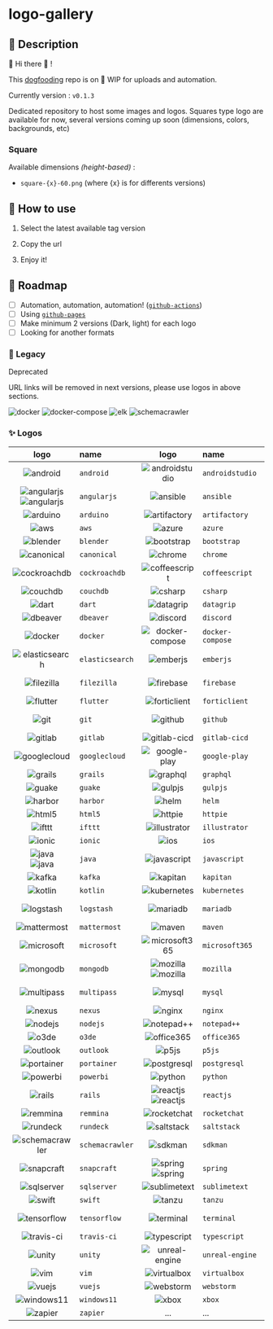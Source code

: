 # logo-gallery

## :speech_balloon: Description

:mega: Hi there :wave: !

This [dogfooding](https://en.wikipedia.org/wiki/Eating_your_own_dog_food) repo is on :construction: WIP for uploads and automation.

Currently version :  `v0.1.3`

Dedicated repository to host some images and logos.
Squares type logo are available for now, several versions coming up soon (dimensions, colors, backgrounds, etc)

### Square

Available dimensions *(height-based)* :

* `square-{x}-60.png` (where {x} is for differents versions)

## :rocket: How to use

1. Select the latest available tag version

2. Copy the url

3. Enjoy it!

## :newspaper: Roadmap

* [ ] Automation, automation, automation! ([`github-actions`](https://github.com/features/actions))
* [ ] Using [`github-pages`](https://pages.github.com/)
* [ ] Make minimum 2 versions (Dark, light) for each logo
* [ ] Looking for another formats

### :stop_sign: Legacy

Deprecated

URL links will be removed in next versions, please use logos in above sections.

![docker](img/docker/docker.png "docker")
![docker-compose](img/docker-compose/docker-compose.png "docker-compose")
![elk](img/elk/elk.png "elk")
![schemacrawler](img/schemacrawler/schemacrawler.png "elk")

### :sparkles: Logos

|logo|name|logo|name|logo|name|
|:--:|:---|:--:|:---|:--:|:---|
|![android](./img/a/android/square-1-60.png "android") |`android`|![androidstudio](./img/a/androidstudio/square-1-60.png "androidstudio") |`androidstudio`|![angular](./img/a/angular/square-1-60.png "angular") <br /> ![angular](./img/a/angular/rectangle-1-30.png "angular") |`angular`|![angular](./img/a/angular/square-1-60.png "angular") <br /> ![angular](./img/a/angular/rectangle-1-30.png "angular") |`angular`|
|![angularjs](./img/a/angularjs/square-1-60.png "angularjs") <br /> ![angularjs](./img/a/angularjs/rectangle-1-30.png "angularjs") |`angularjs`|![ansible](./img/a/ansible/square-1-60.png "ansible") |`ansible`|![app-store](./img/a/app-store/square-1-60.png "app-store") |`app-store`|![app-store](./img/a/app-store/square-1-60.png "app-store") |`app-store`|
|![arduino](./img/a/arduino/square-1-60.png "arduino") |`arduino`|![artifactory](./img/a/artifactory/square-1-60.png "artifactory") |`artifactory`|![atom](./img/a/atom/square-1-60.png "atom") |`atom`|![atom](./img/a/atom/square-1-60.png "atom") |`atom`|
|![aws](./img/a/aws/square-1-60.png "aws") |`aws`|![azure](./img/a/azure/square-1-60.png "azure") |`azure`|![bash](./img/b/bash/square-1-60.png "bash") |`bash`|![bash](./img/b/bash/square-1-60.png "bash") |`bash`|
|![blender](./img/b/blender/square-1-60.png "blender") |`blender`|![bootstrap](./img/b/bootstrap/square-1-60.png "bootstrap") |`bootstrap`|![bower](./img/b/bower/square-1-60.png "bower") |`bower`|![bower](./img/b/bower/square-1-60.png "bower") |`bower`|
|![canonical](./img/c/canonical/square-1-60.png "canonical") |`canonical`|![chrome](./img/c/chrome/square-1-60.png "chrome") |`chrome`|![circleci](./img/c/circleci/square-1-60.png "circleci") |`circleci`|![circleci](./img/c/circleci/square-1-60.png "circleci") |`circleci`|
|![cockroachdb](./img/c/cockroachdb/square-1-60.png "cockroachdb") |`cockroachdb`|![coffeescript](./img/c/coffeescript/square-1-60.png "coffeescript") |`coffeescript`|![cordova](./img/c/cordova/square-1-60.png "cordova") |`cordova`|![cordova](./img/c/cordova/square-1-60.png "cordova") |`cordova`|
|![couchdb](./img/c/couchdb/square-1-60.png "couchdb") |`couchdb`|![csharp](./img/c/csharp/square-1-60.png "csharp") |`csharp`|![css3](./img/c/css3/square-1-60.png "css3") |`css3`|![css3](./img/c/css3/square-1-60.png "css3") |`css3`|
|![dart](./img/d/dart/square-1-60.png "dart") |`dart`|![datagrip](./img/d/datagrip/square-1-60.png "datagrip") |`datagrip`|![datastudio](./img/d/datastudio/square-1-60.png "datastudio") |`datastudio`|![datastudio](./img/d/datastudio/square-1-60.png "datastudio") |`datastudio`|
|![dbeaver](./img/d/dbeaver/square-1-60.png "dbeaver") |`dbeaver`|![discord](./img/d/discord/square-1-60.png "discord") |`discord`|![django](./img/d/django/square-1-60.png "django") |`django`|![django](./img/d/django/square-1-60.png "django") |`django`|
|![docker](./img/d/docker/square-1-60.png "docker") |`docker`|![docker-compose](./img/d/docker-compose/square-1-60.png "docker-compose") |`docker-compose`|![edge](./img/e/edge/square-1-60.png "edge") |`edge`|![edge](./img/e/edge/square-1-60.png "edge") |`edge`|
|![elasticsearch](./img/e/elasticsearch/square-1-60.png "elasticsearch") |`elasticsearch`|![emberjs](./img/e/emberjs/square-1-60.png "emberjs") |`emberjs`|![extjs](./img/e/extjs/square-1-60.png "extjs") |`extjs`|![extjs](./img/e/extjs/square-1-60.png "extjs") |`extjs`|
|![filezilla](./img/f/filezilla/square-1-60.png "filezilla") |`filezilla`|![firebase](./img/f/firebase/square-1-60.png "firebase") |`firebase`|![firefox](./img/f/firefox/square-1-60.png "firefox") <br /> ![firefox](./img/f/firefox/rectangle-1-30.png "firefox") |`firefox`|![firefox](./img/f/firefox/square-1-60.png "firefox") <br /> ![firefox](./img/f/firefox/rectangle-1-30.png "firefox") |`firefox`|
|![flutter](./img/f/flutter/square-1-60.png "flutter") |`flutter`|![forticlient](./img/f/forticlient/square-1-60.png "forticlient") |`forticlient`|![gimp](./img/g/gimp/square-1-60.png "gimp") |`gimp`|![gimp](./img/g/gimp/square-1-60.png "gimp") |`gimp`|
|![git](./img/g/git/square-1-60.png "git") |`git`|![github](./img/g/github/square-1-60.png "github") |`github`|![github-actions](./img/g/github-actions/square-1-60.png "github-actions") |`github-actions`|![github-actions](./img/g/github-actions/square-1-60.png "github-actions") |`github-actions`|
|![gitlab](./img/g/gitlab/square-1-60.png "gitlab") |`gitlab`|![gitlab-cicd](./img/g/gitlab-cicd/square-1-60.png "gitlab-cicd") |`gitlab-cicd`|![go](./img/g/go/square-1-60.png "go") |`go`|![go](./img/g/go/square-1-60.png "go") |`go`|
|![googlecloud](./img/g/googlecloud/square-1-60.png "googlecloud") |`googlecloud`|![google-play](./img/g/google-play/square-1-60.png "google-play") |`google-play`|![gradle](./img/g/gradle/square-1-60.png "gradle") |`gradle`|![gradle](./img/g/gradle/square-1-60.png "gradle") |`gradle`|
|![grails](./img/g/grails/square-1-60.png "grails") |`grails`|![graphql](./img/g/graphql/square-1-60.png "graphql") |`graphql`|![grunt](./img/g/grunt/square-1-60.png "grunt") |`grunt`|![grunt](./img/g/grunt/square-1-60.png "grunt") |`grunt`|
|![guake](./img/g/guake/square-1-60.png "guake") |`guake`|![gulpjs](./img/g/gulpjs/square-1-60.png "gulpjs") |`gulpjs`|![h2](./img/h/h2/square-1-60.png "h2") |`h2`|![h2](./img/h/h2/square-1-60.png "h2") |`h2`|
|![harbor](./img/h/harbor/square-1-60.png "harbor") |`harbor`|![helm](./img/h/helm/square-1-60.png "helm") |`helm`|![heroku](./img/h/heroku/square-1-60.png "heroku") |`heroku`|![heroku](./img/h/heroku/square-1-60.png "heroku") |`heroku`|
|![html5](./img/h/html5/square-1-60.png "html5") |`html5`|![httpie](./img/h/httpie/square-1-60.png "httpie") |`httpie`|![icloud](./img/i/icloud/square-1-60.png "icloud") |`icloud`|![icloud](./img/i/icloud/square-1-60.png "icloud") |`icloud`|
|![ifttt](./img/i/ifttt/square-1-60.png "ifttt") |`ifttt`|![illustrator](./img/i/illustrator/square-1-60.png "illustrator") |`illustrator`|![intellij](./img/i/intellij/square-1-60.png "intellij") |`intellij`|![intellij](./img/i/intellij/square-1-60.png "intellij") |`intellij`|
|![ionic](./img/i/ionic/square-1-60.png "ionic") |`ionic`|![ios](./img/i/ios/square-1-60.png "ios") |`ios`|![jade-lang](./img/j/jade-lang/square-1-60.png "jade-lang") |`jade-lang`|![jade-lang](./img/j/jade-lang/square-1-60.png "jade-lang") |`jade-lang`|
|![java](./img/j/java/square-1-60.png "java") <br /> ![java](./img/j/java/rectangle-1-30.png "java") |`java`|![javascript](./img/j/javascript/square-1-60.png "javascript") |`javascript`|![jenkins](./img/j/jenkins/square-1-60.png "jenkins") |`jenkins`|![jenkins](./img/j/jenkins/square-1-60.png "jenkins") |`jenkins`|
|![kafka](./img/k/kafka/square-1-60.png "kafka") |`kafka`|![kapitan](./img/k/kapitan/square-1-60.png "kapitan") |`kapitan`|![kibana](./img/k/kibana/square-1-60.png "kibana") |`kibana`|![kibana](./img/k/kibana/square-1-60.png "kibana") |`kibana`|
|![kotlin](./img/k/kotlin/square-1-60.png "kotlin") |`kotlin`|![kubernetes](./img/k/kubernetes/square-1-60.png "kubernetes") |`kubernetes`|![linkedin](./img/l/linkedin/square-1-60.png "linkedin") |`linkedin`|![linkedin](./img/l/linkedin/square-1-60.png "linkedin") |`linkedin`|
|![logstash](./img/l/logstash/square-1-60.png "logstash") |`logstash`|![mariadb](./img/m/mariadb/square-1-60.png "mariadb") |`mariadb`|![materializecss](./img/m/materializecss/square-1-60.png "materializecss") |`materializecss`|![materializecss](./img/m/materializecss/square-1-60.png "materializecss") |`materializecss`|
|![mattermost](./img/m/mattermost/square-1-60.png "mattermost") |`mattermost`|![maven](./img/m/maven/square-1-60.png "maven") |`maven`|![microk8s](./img/m/microk8s/square-1-60.png "microk8s") |`microk8s`|![microk8s](./img/m/microk8s/square-1-60.png "microk8s") |`microk8s`|
|![microsoft](./img/m/microsoft/square-1-60.png "microsoft") |`microsoft`|![microsoft365](./img/m/microsoft365/square-1-60.png "microsoft365") |`microsoft365`|![ml5js](./img/m/ml5js/square-1-60.png "ml5js") |`ml5js`|![ml5js](./img/m/ml5js/square-1-60.png "ml5js") |`ml5js`|
|![mongodb](./img/m/mongodb/square-1-60.png "mongodb") |`mongodb`|![mozilla](./img/m/mozilla/square-1-60.png "mozilla") <br /> ![mozilla](./img/m/mozilla/rectangle-1-30.png "mozilla") |`mozilla`|![mozillavpn](./img/m/mozillavpn/square-1-60.png "mozillavpn") <br /> ![mozillavpn](./img/m/mozillavpn/rectangle-1-30.png "mozillavpn") |`mozillavpn`|![mozillavpn](./img/m/mozillavpn/square-1-60.png "mozillavpn") <br /> ![mozillavpn](./img/m/mozillavpn/rectangle-1-30.png "mozillavpn") |`mozillavpn`|
|![multipass](./img/m/multipass/square-1-60.png "multipass") |`multipass`|![mysql](./img/m/mysql/square-1-60.png "mysql") |`mysql`|![nextjs](./img/n/nextjs/square-1-60.png "nextjs") <br /> ![nextjs](./img/n/nextjs/rectangle-1-30.png "nextjs") |`nextjs`|![nextjs](./img/n/nextjs/square-1-60.png "nextjs") <br /> ![nextjs](./img/n/nextjs/rectangle-1-30.png "nextjs") |`nextjs`|
|![nexus](./img/n/nexus/square-1-60.png "nexus") |`nexus`|![nginx](./img/n/nginx/square-1-60.png "nginx") |`nginx`|![ngrx](./img/n/ngrx/square-1-60.png "ngrx") |`ngrx`|![ngrx](./img/n/ngrx/square-1-60.png "ngrx") |`ngrx`|
|![nodejs](./img/n/nodejs/square-1-60.png "nodejs") |`nodejs`|![notepad++](./img/n/notepad++/square-1-60.png "notepad++") |`notepad++`|![npm](./img/n/npm/square-1-60.png "npm") |`npm`|![npm](./img/n/npm/square-1-60.png "npm") |`npm`|
|![o3de](./img/o/o3de/square-1-60.png "o3de") |`o3de`|![office365](./img/o/office365/square-1-60.png "office365") |`office365`|![oracle](./img/o/oracle/square-1-60.png "oracle") |`oracle`|![oracle](./img/o/oracle/square-1-60.png "oracle") |`oracle`|
|![outlook](./img/o/outlook/square-1-60.png "outlook") |`outlook`|![p5js](./img/p/p5js/square-1-60.png "p5js") |`p5js`|![photoshop](./img/p/photoshop/square-1-60.png "photoshop") |`photoshop`|![photoshop](./img/p/photoshop/square-1-60.png "photoshop") |`photoshop`|
|![portainer](./img/p/portainer/square-1-60.png "portainer") |`portainer`|![postgresql](./img/p/postgresql/square-1-60.png "postgresql") |`postgresql`|![postman](./img/p/postman/square-1-60.png "postman") |`postman`|![postman](./img/p/postman/square-1-60.png "postman") |`postman`|
|![powerbi](./img/p/powerbi/square-1-60.png "powerbi") |`powerbi`|![python](./img/p/python/square-1-60.png "python") |`python`|![rabbitmq](./img/r/rabbitmq/square-1-60.png "rabbitmq") |`rabbitmq`|![rabbitmq](./img/r/rabbitmq/square-1-60.png "rabbitmq") |`rabbitmq`|
|![rails](./img/r/rails/square-1-60.png "rails") |`rails`|![reactjs](./img/r/reactjs/square-1-60.png "reactjs") <br /> ![reactjs](./img/r/reactjs/rectangle-1-30.png "reactjs") |`reactjs`|![redux](./img/r/redux/square-1-60.png "redux") |`redux`|![redux](./img/r/redux/square-1-60.png "redux") |`redux`|
|![remmina](./img/r/remmina/square-1-60.png "remmina") |`remmina`|![rocketchat](./img/r/rocketchat/square-1-60.png "rocketchat") |`rocketchat`|![ruby](./img/r/ruby/square-1-60.png "ruby") |`ruby`|![ruby](./img/r/ruby/square-1-60.png "ruby") |`ruby`|
|![rundeck](./img/r/rundeck/square-1-60.png "rundeck") |`rundeck`|![saltstack](./img/s/saltstack/square-1-60.png "saltstack") |`saltstack`|![sass](./img/s/sass/square-1-60.png "sass") |`sass`|![sass](./img/s/sass/square-1-60.png "sass") |`sass`|
|![schemacrawler](./img/s/schemacrawler/square-1-60.png "schemacrawler") |`schemacrawler`|![sdkman](./img/s/sdkman/square-1-60.png "sdkman") |`sdkman`|![slack](./img/s/slack/square-1-60.png "slack") |`slack`|![slack](./img/s/slack/square-1-60.png "slack") |`slack`|
|![snapcraft](./img/s/snapcraft/square-1-60.png "snapcraft") |`snapcraft`|![spring](./img/s/spring/square-1-60.png "spring") <br /> ![spring](./img/s/spring/rectangle-1-30.png "spring") |`spring`|![sqlite](./img/s/sqlite/square-1-60.png "sqlite") |`sqlite`|![sqlite](./img/s/sqlite/square-1-60.png "sqlite") |`sqlite`|
|![sqlserver](./img/s/sqlserver/square-1-60.png "sqlserver") |`sqlserver`|![sublimetext](./img/s/sublimetext/square-1-60.png "sublimetext") |`sublimetext`|![swagger](./img/s/swagger/square-1-60.png "swagger") |`swagger`|![swagger](./img/s/swagger/square-1-60.png "swagger") |`swagger`|
|![swift](./img/s/swift/square-1-60.png "swift") |`swift`|![tanzu](./img/t/tanzu/square-1-60.png "tanzu") |`tanzu`|![teams](./img/t/teams/square-1-60.png "teams") |`teams`|![teams](./img/t/teams/square-1-60.png "teams") |`teams`|
|![tensorflow](./img/t/tensorflow/square-1-60.png "tensorflow") |`tensorflow`|![terminal](./img/t/terminal/square-1-60.png "terminal") |`terminal`|![thunderbird](./img/t/thunderbird/square-1-60.png "thunderbird") <br /> ![thunderbird](./img/t/thunderbird/rectangle-1-30.png "thunderbird") |`thunderbird`|![thunderbird](./img/t/thunderbird/square-1-60.png "thunderbird") <br /> ![thunderbird](./img/t/thunderbird/rectangle-1-30.png "thunderbird") |`thunderbird`|
|![travis-ci](./img/t/travis-ci/square-1-60.png "travis-ci") |`travis-ci`|![typescript](./img/t/typescript/square-1-60.png "typescript") |`typescript`|![ubuntu](./img/u/ubuntu/square-1-60.png "ubuntu") |`ubuntu`|![ubuntu](./img/u/ubuntu/square-1-60.png "ubuntu") |`ubuntu`|
|![unity](./img/u/unity/square-1-60.png "unity") |`unity`|![unreal-engine](./img/u/unreal-engine/square-1-60.png "unreal-engine") |`unreal-engine`|![vagrant](./img/v/vagrant/square-1-60.png "vagrant") |`vagrant`|![vagrant](./img/v/vagrant/square-1-60.png "vagrant") |`vagrant`|
|![vim](./img/v/vim/square-1-60.png "vim") |`vim`|![virtualbox](./img/v/virtualbox/square-1-60.png "virtualbox") |`virtualbox`|![vscode](./img/v/vscode/square-1-60.png "vscode") |`vscode`|![vscode](./img/v/vscode/square-1-60.png "vscode") |`vscode`|
|![vuejs](./img/v/vuejs/square-1-60.png "vuejs") |`vuejs`|![webstorm](./img/w/webstorm/square-1-60.png "webstorm") |`webstorm`|![windows10](./img/w/windows10/square-1-60.png "windows10") |`windows10`|![windows10](./img/w/windows10/square-1-60.png "windows10") |`windows10`|
|![windows11](./img/w/windows11/square-1-60.png "windows11") |`windows11`|![xbox](./img/x/xbox/square-1-60.png "xbox") |`xbox`|![yarn](./img/y/yarn/square-1-60.png "yarn") |`yarn`|![yarn](./img/y/yarn/square-1-60.png "yarn") |`yarn`|
|![zapier](./img/z/zapier/square-1-60.png "zapier") |`zapier`|...|...|...|...|
